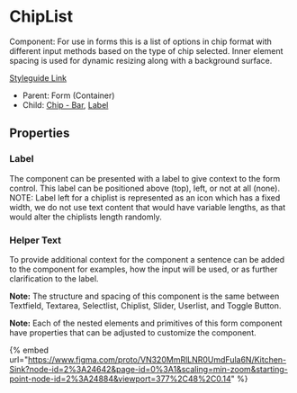 # ChipList

Component: For use in forms this is a list of options in chip format with different input methods based on the type of chip selected. Inner element spacing is used for dynamic resizing along with a background surface.

[Styleguide Link](https://zpl.io/bzxM98l)

* Parent: Form (Container)
* Child: [Chip - Bar](../../overview/chip/chip-bar.md), [Label](../../overview/label.md)

## Properties

### Label

The component can be presented with a label to give context to the form control. This label can be positioned above (top), left, or not at all (none). NOTE: Label left for a chiplist is represented as an icon which has a fixed width, we do not use text content that would have variable lengths, as that would alter the chiplists length randomly.

### Helper Text

To provide additional context for the component a sentence can be added to the component for examples, how the input will be used, or as further clarification to the label.

**Note:** The structure and spacing of this component is the same between Textfield, Textarea, Selectlist, Chiplist, Slider, Userlist, and Toggle Button.

**Note:** Each of the nested elements and primitives of this form component have properties that can be adjusted to customize the component.

{% embed url="https://www.figma.com/proto/VN320MmRlLNR0UmdFula6N/Kitchen-Sink?node-id=2%3A24642&page-id=0%3A1&scaling=min-zoom&starting-point-node-id=2%3A24884&viewport=377%2C48%2C0.14" %}
